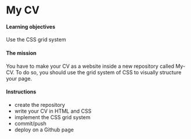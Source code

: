 # My CV

#### Learning objectives

Use the CSS grid system

#### The mission

You have to make your CV as a website inside a new repository called My-CV. To do so, you should use the grid system of CSS to visually structure your page.

#### Instructions

* create the repository
* write your CV in HTML and CSS
* implement the CSS grid system
* commit/push
* deploy on a Github page
